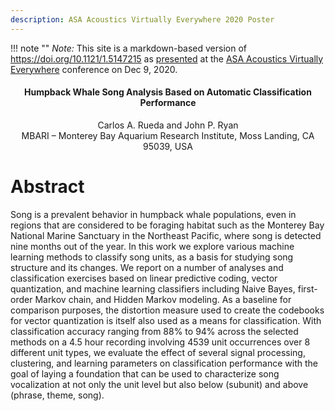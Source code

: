 ```yaml
---
description: ASA Acoustics Virtually Everywhere 2020 Poster
---
```


!!! note ""
    *Note:* This site is a markdown-based version of <https://doi.org/10.1121/1.5147215>
    as [presented](https://ave20-asa.ipostersessions.com/default.aspx?s=68-D3-A1-DF-62-78-D8-57-5F-78-3F-45-D9-F1-0E-92)
    at the
    [ASA Acoustics Virtually Everywhere](https://asa_ave20.vfairs.com/)
    conference on Dec 9, 2020.


<div style="text-align:center; margin-bottom:20px">
  <h4>
  Humpback Whale Song Analysis Based on Automatic Classification Performance
  </h4>
  <div>Carlos A. Rueda and John P. Ryan</div>
  <div>MBARI – Monterey Bay Aquarium Research Institute, Moss Landing, CA 95039, USA</div>
</div>

# Abstract

Song is a prevalent behavior in humpback whale populations, even in regions that
are considered to be foraging habitat such as the Monterey Bay National Marine
Sanctuary in the Northeast Pacific, where song is detected nine months out of the year.
In this work we explore various machine learning
methods to classify song units, as a basis for studying song structure and its changes.
We report on a number of analyses and classification exercises based on linear
predictive coding, vector quantization, and machine learning classifiers including
Naive Bayes, first-order Markov chain, and Hidden Markov modeling.
As a baseline for comparison purposes, the distortion measure used to create the codebooks for
vector quantization is itself also used as a means for classification.
With classification accuracy ranging from 88% to 94% across the selected methods 
on a 4.5 hour recording involving 4539 unit occurrences over 8 different unit types,
we evaluate the effect of several signal processing, clustering, and learning parameters
on classification performance with the goal of laying a foundation that can be used to
characterize song vocalization at not only the unit level but also
below (subunit) and above (phrase, theme, song).
